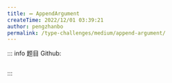 ```yaml
---
title: ➖ AppendArgument
createTime: 2022/12/01 03:39:21
author: pengzhanbo
permalink: /type-challenges/medium/append-argument/
---
```


::: info 题目
Github: []()

```ts
```
:::
